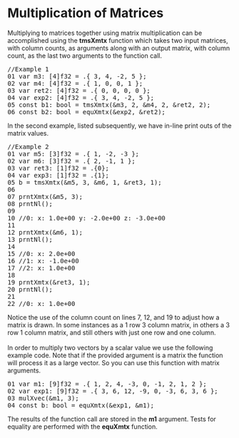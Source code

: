 # Multiplication of Matrices

Multiplying to matrices together using matrix multiplication can be
accomplished using the <b>tmsXmtx</b> function which takes two input matrices, with column counts, as arguments along with an output matrix, with column count, as the last two arguments to the function call.

<!-- //"XMTX: ELA - Larson, Edwards: 2.1 Example 4, E5 test" -->
<pre>
//Example 1
01 var m3: [4]f32 = .{ 3, 4, -2, 5 };
02 var m4: [4]f32 = .{ 1, 0, 0, 1 };
03 var ret2: [4]f32 = .{ 0, 0, 0, 0 };
04 var exp2: [4]f32 = .{ 3, 4, -2, 5 };
05 const b1: bool = tmsXmtx(&m3, 2, &m4, 2, &ret2, 2);
06 const b2: bool = equXmtx(&exp2, &ret2);
</pre>

In the second example, listed subsequently, we have in-line print outs
of the matrix values.

<!-- //XMTX: ELA - Larson, Edwards: 2.1 Example 4, E5 test -->
<pre>
//Example 2
01 var m5: [3]f32 = .{ 1, -2, -3 };
02 var m6: [3]f32 = .{ 2, -1, 1 };
03 var ret3: [1]f32 = .{0};
04 var exp3: [1]f32 = .{1};
05 b = tmsXmtx(&m5, 3, &m6, 1, &ret3, 1);
06 
07 prntXmtx(&m5, 3);
08 prntNl();
09 
10 //0: x: 1.0e+00 y: -2.0e+00 z: -3.0e+00
11 
12 prntXmtx(&m6, 1);
13 prntNl();
14 
15 //0: x: 2.0e+00 
16 //1: x: -1.0e+00
17 //2: x: 1.0e+00
18 
19 prntXmtx(&ret3, 1);
20 prntNl();
21 
22 //0: x: 1.0e+00
</pre>

Notice the use of the column count on lines 7, 12, and 19 to adjust how a matrix is drawn. In some instances as a 1 row 3 column matrix, in others a 3 row 1 column matrix, and still others with just one row and one column.
<br>
<br>
In order to multiply two vectors by a scalar value we use the following 
example code. Note that if the provided argument is a matrix the function will process it as a large vector. So you can use this function with matrix arguments.

<!-- //"XMTX: ELA - Larson, Edwards: 2.1 Example 3 test" -->
<pre>
01 var m1: [9]f32 = .{ 1, 2, 4, -3, 0, -1, 2, 1, 2 };
02 var exp1: [9]f32 = .{ 3, 6, 12, -9, 0, -3, 6, 3, 6 };
03 mulXvec(&m1, 3);
04 const b: bool = equXmtx(&exp1, &m1);
</pre>

The results of the function call are stored in the <b>m1</b> argument. Tests for equality are performed with the <b>equXmtx</b> function.